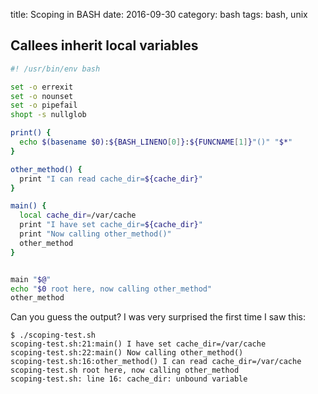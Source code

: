 title: Scoping in BASH
date: 2016-09-30
category: bash
tags: bash, unix


## Callees inherit local variables

```bash
#! /usr/bin/env bash

set -o errexit
set -o nounset
set -o pipefail
shopt -s nullglob

print() {
  echo $(basename $0):${BASH_LINENO[0]}:${FUNCNAME[1]}"()" "$*"
}

other_method() {
  print "I can read cache_dir=${cache_dir}"
}

main() {
  local cache_dir=/var/cache
  print "I have set cache_dir=${cache_dir}"
  print "Now calling other_method()"
  other_method
}


main "$@"
echo "$0 root here, now calling other_method"
other_method
```

Can you guess the output? I was very surprised the first time I saw
this:

```
$ ./scoping-test.sh 
scoping-test.sh:21:main() I have set cache_dir=/var/cache
scoping-test.sh:22:main() Now calling other_method()
scoping-test.sh:16:other_method() I can read cache_dir=/var/cache
scoping-test.sh root here, now calling other_method
scoping-test.sh: line 16: cache_dir: unbound variable
```
